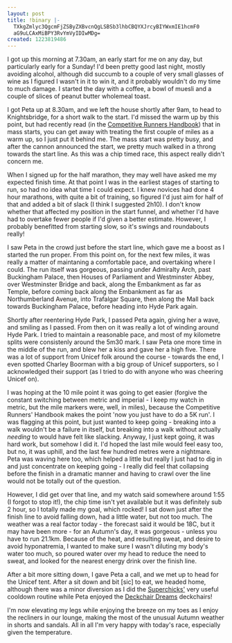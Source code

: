 ```yaml
---
layout: post
title: !binary |-
  TXkgZmlyc3QgcmFjZSByZXBvcnQgLSBSb3lhbCBQYXJrcyBIYWxmIE1hcmF0
  aG9uLCAxMiBPY3RvYmVyIDIwMDg=
created: 1223819486
---
```

<p>I got up this morning at 7.30am, an early start for me on any day, but particularly early for a Sunday! I'd been pretty good last night, mostly avoiding alcohol, although did succumb to a couple of very small glasses of wine as I figured I wasn't in it to win it, and it probably wouldn't do my time to much damage. I started the day with a coffee, a bowl of muesli and a couple of slices of peanut butter wholemeal toast.</p>
<p>I got Peta up at 8.30am, and we left the house shortly after 9am, to head to Knightsbridge, for a short walk to the start. I'd missed the warm up by this point, but had recently read (in the <a href="http://www.amazon.co.uk/Competitive-Runners-Handbook-Bob-Glover/dp/0140469907/ref=pd_sim_b_1">Competitive Runners Handbook</a>) that in mass starts, you can get away with treating the first couple of miles as a warm up, so I just put it behind me. The mass start was pretty busy, and after the cannon announced the start, we pretty much walked in a throng towards the start line. As this was a chip timed race, this aspect really didn't concern me.</p>
<p>When I signed up for the half marathon, they may well have asked me my expected finish time. At that point I was in the earliest stages of starting to run, so had no idea what time I could expect. I knew novices had done 4 hour marathons, with quite a bit of training, so figured I'd just aim for half of that and added a bit of slack (I think I suggested 2h10). I don't know whether that affected my position in the start funnel, and whether I'd have had to overtake fewer people if I'd given a better estimate. However, I probably benefitted from starting slow, so it's swings and roundabouts really!</p>
<p>I saw Peta in the crowd just before the start line, which gave me a boost as I started the run proper. From this point on, for the next few miles, it was really a matter of maintaning a comfortable pace, and overtaking where I could. The run itself was gorgeous, passing under Admiralty Arch, past Buckingham Palace, then Houses of Parliament and Westminster Abbey, over Westminster Bridge and back, along the Embankment as far as Temple, before coming back along the Embankment as far as Northumberland Avenue, into Trafalgar Square, then along the Mall back towards Buckingham Palace, before heading into Hyde Park again.</p>
<p>Shortly after reentering Hyde Park, I passed Peta again, giving her a wave, and smiling as I passed. From then on it was really a lot of winding around Hyde Park. I tried to maintain a reasonable pace, and most of my kilometre splits were consistenly around the 5m30 mark. I saw Peta one more time in the middle of the run, and blew her a kiss and gave her a high five. There was a lot of support from Unicef folk around the course - towards the end, I even spotted Charley Boorman with a big group of Unicef supporters, so I acknowledged their support (as I tried to do with anyone who was cheering Unicef on).</p>
<p>I was hoping at the 10 mile point it was going to get easier (forgive the constant switching between metric and imperial - I keep my watch in metric, but the mile markers were, well, in miles), because the Competitive Runners' Handbook makes the point 'now you just have to do a 5K run'. I was flagging at this point, but just wanted to keep going - breaking into a walk wouldn't be a failure in itself, but breaking into a walk without actually <i>needing</i> to would have felt like slacking. Anyway, I just kept going, it was hard work, but somehow I did it. I'd hoped the last mile would feel easy too, but no, it was uphill, and the last few hundred metres were a nightmare. Peta was waving here too, which helped a little but really I just had to dig in and just concentrate on keeping going - I really did feel that collapsing before the finish in a dramatic manner and having to crawl over the line would not be totally out of the question.</p>
<p>However, I did get over that line, and my watch said somewhere around 1:55 (I forgot to stop it!), the chip time isn't yet available but it was definitely sub 2 hour, so I totally made my goal, which rocked! I sat down just after the finish line to avoid falling down, had a little water, but not too much. The weather was a real factor today - the forecast said it would be 18C, but it may have been more - for an Autumn's day, it was gorgeous - unless you have to run 21.1km. Because of the heat, and resulting sweat, and desire to avoid hyponatremia, I wanted to make sure I wasn't diluting my body's water too much, so poured water over my head to reduce the need to sweat, and looked for the nearest energy drink over the finish line.</p>
<p>After a bit more sitting down, I gave Peta a call, and we met up to head for the Unicef tent. After a sit down and bit [sic] to eat, we headed home, although there was a minor diversion as I did the <a href="http://www.iamsuperchick.com/">Superchicks'</a> very useful cooldown routine while Peta enjoyed the <a href="http://www.deckchairdreams.org/">Deckchair Dreams</a> deckchairs!</p>
<p>I'm now elevating my legs while enjoying the breeze on my toes as I enjoy the recliners in our lounge, making the most of the unusual Autumn weather in shorts and sandals. All in all I'm very happy with today's race, especially given the temperature.</p>
